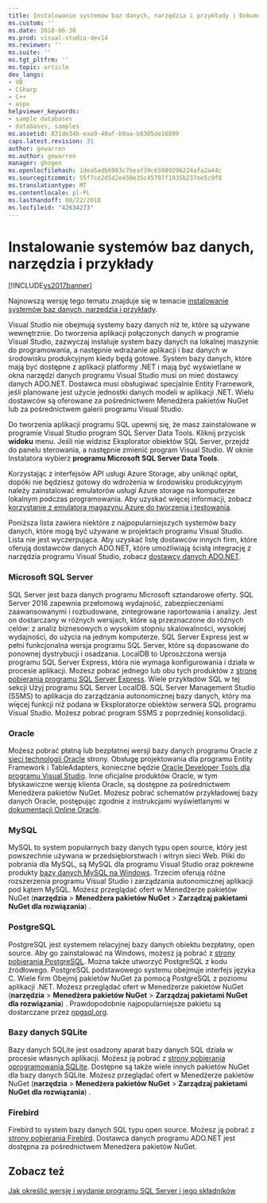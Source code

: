 ```yaml
---
title: Instalowanie systemów baz danych, narzędzia i przykłady | Dokumentacja firmy Microsoft
ms.custom: ''
ms.date: 2018-06-30
ms.prod: visual-studio-dev14
ms.reviewer: ''
ms.suite: ''
ms.tgt_pltfrm: ''
ms.topic: article
dev_langs:
- VB
- CSharp
- C++
- aspx
helpviewer_keywords:
- sample databases
- databases, samples
ms.assetid: 821de34b-eaa9-40af-b9aa-b8305de16899
caps.latest.revision: 31
author: gewarren
ms.author: gewarren
manager: ghogen
ms.openlocfilehash: 1dea5adb6903c7beaf39c65909296224afa2a44c
ms.sourcegitcommit: 55f7ce2d5d2e458e35c45787f1935b237ee5c9f8
ms.translationtype: MT
ms.contentlocale: pl-PL
ms.lasthandoff: 08/22/2018
ms.locfileid: "42634273"
---
```

# <a name="installing-database-systems-tools-and-samples"></a>Instalowanie systemów baz danych, narzędzia i przykłady
[!INCLUDE[vs2017banner](../includes/vs2017banner.md)]

Najnowszą wersję tego tematu znajduje się w temacie [instalowanie systemów baz danych, narzędzia i przykłady](https://docs.microsoft.com/visualstudio/data-tools/installing-database-systems-tools-and-samples).  
  
  
Visual Studio nie obejmują systemy bazy danych niż te, które są używane wewnętrznie. Do tworzenia aplikacji połączonych danych w programie Visual Studio, zazwyczaj instaluje system bazy danych na lokalnej maszynie do programowania, a następnie wdrażanie aplikacji i baz danych w środowisku produkcyjnym kiedy będą gotowe. System bazy danych, które mają być dostępne z aplikacji platformy .NET i mają być wyświetlane w okna narzędzi danych programu Visual Studio musi on mieć dostawcy danych ADO.NET. Dostawca musi obsługiwać specjalnie Entity Framework, jeśli planowane jest użycie jednostki danych modeli w aplikacji .NET.     Wielu dostawców są oferowane za pośrednictwem Menedżera pakietów NuGet lub za pośrednictwem galerii programu Visual Studio.  
  
 Do tworzenia aplikacji programu SQL upewnij się, że masz zainstalowane w programie Visual Studio program SQL Server Data Tools. Kliknij przycisk **widoku** menu. Jeśli nie widzisz Eksplorator obiektów SQL Server, przejdź do panelu sterowania, a następnie zmienić program Visual Studio. W oknie Instalatora wybierz **programu Microsoft SQL Server Data Tools**.  
  
 Korzystając z interfejsów API usługi Azure Storage, aby uniknąć opłat, dopóki nie będziesz gotowy do wdrożenia w środowisku produkcyjnym należy zainstalować emulatorów usługi Azure storage na komputerze lokalnym podczas programowania. Aby uzyskać więcej informacji, zobacz [korzystanie z emulatora magazynu Azure do tworzenia i testowania](https://azure.microsoft.com/en-us/documentation/articles/storage-use-emulator/).  
  
 Poniższa lista zawiera niektóre z najpopularniejszych systemów bazy danych, które mogą być używane w projektach programu Visual Studio. Lista nie jest wyczerpująca. Aby uzyskać listę dostawców innych firm, które oferują dostawców danych ADO.NET, które umożliwiają ścisłą integrację z narzędzia programu Visual Studio, zobacz [dostawcy danych ADO.NET](https://msdn.microsoft.com/library/dd363565.aspx).  
  
### <a name="microsoft-sql-server"></a>Microsoft SQL Server  
 SQL Server jest baza danych programu Microsoft sztandarowe oferty. SQL Server 2016 zapewnia przełomową wydajność, zabezpieczeniami zaawansowanymi i rozbudowane, zintegrowane raportowania i analizy. Jest on dostarczany w różnych wersjach, które są przeznaczone do różnych celów: z analiz biznesowych o wysokim stopniu skalowalności, wysokiej wydajności, do użycia na jednym komputerze. SQL Server Express jest w pełni funkcjonalna wersja programu SQL Server, które są dopasowane do ponownej dystrybucji i osadzania.  LocalDB to Uproszczona wersja programu SQL Server Express, która nie wymaga konfigurowania i działa w procesie aplikacji. Możesz pobrać jednego lub obu tych produktów z [stronę pobierania programu SQL Server Express](https://www.microsoft.com/en-us/server-cloud/Products/sql-server-editions/sql-server-express.aspx).    Wiele przykładów SQL w tej sekcji Użyj programu SQL Server LocalDB. SQL Server Management Studio (SSMS) to aplikacja do zarządzania autonomicznej bazy danych, który ma więcej funkcji niż podana w Eksploratorze obiektów serwera SQL programu Visual Studio. Możesz pobrać program SSMS z poprzedniej konsolidacji.  
  
### <a name="oracle"></a>Oracle  
 Możesz pobrać płatną lub bezpłatnej wersji bazy danych programu Oracle z [sieci technologii Oracle](http://www.oracle.com/technetwork/database/enterprise-edition/downloads/index-092322.html) strony. Obsługę projektowania dla programu Entity Framework i TableAdapters, konieczne będzie [Oracle Developer Tools dla programu Visual Studio](http://www.oracle.com/technetwork/developer-tools/visual-studio/overview/index.html). Inne oficjalne produktów Oracle, w tym błyskawiczne wersję klienta Oracle, są dostępne za pośrednictwem Menedżera pakietów NuGet.  Możesz pobrać schematów przykładowej bazy danych Oracle, postępując zgodnie z instrukcjami wyświetlanymi w [dokumentacji Online Oracle](http://docs.oracle.com/cd/E11882_01/server.112/e10831/toc.htm).  
  
### <a name="mysql"></a>MySQL  
 MySQL to system popularnych bazy danych typu open source, który jest powszechnie używana w przedsiębiorstwach i witryn sieci Web. Pliki do pobrania dla MySQL, są MySQL dla programu Visual Studio oraz pokrewne produkty [bazy danych MySQL na Windows](http://www.mysql.com/why-mysql/windows/).  Trzecim oferują różne rozszerzenia programu Visual Studio i zarządzania autonomicznej aplikacji pod kątem MySQL. Możesz przeglądać ofert w Menedżerze pakietów NuGet (**narzędzia** > **Menedżera pakietów NuGet** > **Zarządzaj pakietami NuGet dla rozwiązania**) .  
  
### <a name="postgresql"></a>PostgreSQL  
 PostgreSQL jest systemem relacyjnej bazy danych obiektu bezpłatny, open source. Aby go zainstalować na Windows, możesz ją pobrać z [strony pobierania PostgreSQL](http://www.postgresql.org/download/windows/).  Można także utworzyć PostgreSQL z kodu źródłowego.  PostgreSQL podstawowego systemu obejmuje interfejs języka C. Wiele firm Obejmij pakietów NuGet za pomocą PostgreSQL z poziomu aplikacji .NET.  Możesz przeglądać ofert w Menedżerze pakietów NuGet (**narzędzia** > **Menedżera pakietów NuGet** > **Zarządzaj pakietami NuGet dla rozwiązania**) . Prawdopodobnie najpopularniejsze pakietu są dostarczane przez [npgsql.org](http://www.npgsql.org).  
  
### <a name="sqlite"></a>Bazy danych SQLite  
 Bazy danych SQLite jest osadzony aparat bazy danych SQL działa w procesie własnych aplikacji. Możesz ją pobrać z [strony pobierania oprogramowania SQLite](http://www.sqlite.org/download.html). Dostępne są także wiele innych pakietów NuGet dla bazy danych SQLite. Możesz przeglądać ofert w Menedżerze pakietów NuGet (**narzędzia** > **Menedżera pakietów NuGet** > **Zarządzaj pakietami NuGet dla rozwiązania**) .  
  
### <a name="firebird"></a>Firebird  
 Firebird to system bazy danych SQL typu open source. Możesz ją pobrać z [strony pobierania Firebird](http://firebirdsql.org/en/downloads/). Dostawca danych programu ADO.NET jest dostępna za pośrednictwem Menedżera pakietów NuGet.  
  
## <a name="see-also"></a>Zobacz też  
 [Jak określić wersję i wydanie programu SQL Server i jego składników](http://support.microsoft.com/kb/321185)

